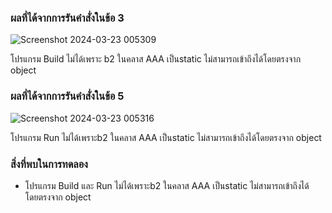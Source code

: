 ### ผลที่ได้จากการรันคำสั่งในข้อ 3

![Screenshot 2024-03-23 005309](https://github.com/KanyakornPuengmon/03376836-OOP-2566-Lab-06/assets/144195697/2196ab87-06b0-41f9-9650-a7381759dbb7)

โปรแกรม Build ไม่ได้เพราะ b2 ในคลาส AAA เป็นstatic ไม่สามารถเข้าถึงได้โดยตรงจาก object

### ผลที่ได้จากการรันคำสั่งในข้อ 5

![Screenshot 2024-03-23 005316](https://github.com/KanyakornPuengmon/03376836-OOP-2566-Lab-06/assets/144195697/03a660b3-14b4-4cea-bd2c-7e008105853d)

โปรแกรม Run ไม่ได้เพราะb2 ในคลาส AAA เป็นstatic ไม่สามารถเข้าถึงได้โดยตรงจาก object

### สิ่งที่พบในการทดลอง
- โปรแกรม Build และ Run ไม่ได้เพราะb2 ในคลาส AAA เป็นstatic ไม่สามารถเข้าถึงได้โดยตรงจาก object

